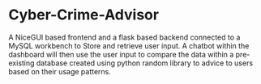 # Cyber-Crime-Advisor
A NiceGUI based frontend and a flask based backend connected to a MySQL workbench to Store and retrieve user input. A chatbot within the dashboard will then use the user input to compare the data within a pre-existing database created using python random library to advice to users based on their usage patterns.
